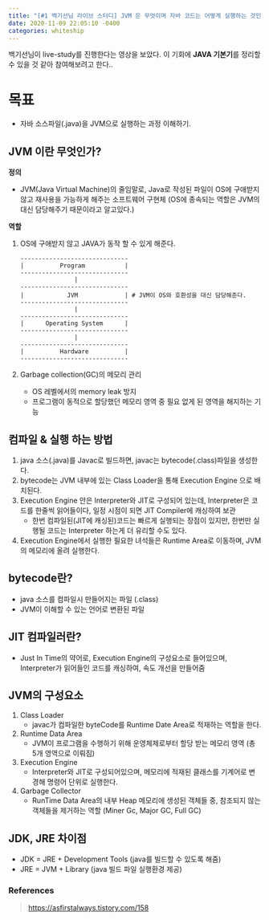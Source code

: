 ```yaml
---
title: "[#1 백기선님 라이브 스터디] JVM 은 무엇이며 자바 코드는 어떻게 실행하는 것인가?"
date: 2020-11-09 22:05:10 -0400
categories: whiteship
---
```


백기선님이 live-study를 진행한다는 영상을 보았다.
이 기회에 **JAVA 기본기**를 정리할 수 있을 것 같아 참여해보려고 한다.. 


# 목표
* 자바 소스파일(.java)을 JVM으로 실행하는 과정 이해하기.

## JVM 이란 무엇인가?

**정의**
- JVM(Java Virtual Machine)의 줄임말로, Java로 작성된 파일이 OS에 구애받지 않고 재사용을 가능하게 해주는 소프트웨어 구현체
  (OS에 종속되는 역할은 JVM의 대신 담당해주기 때문이라고 알고있다.)

**역할**
1. OS에 구애받지 않고 JAVA가 동작 할 수 있게 해준다.

    ```text 
    ------------------------------
    |          Program           |
    ------------------------------
                   |
    ------------------------------
    |            JVM             | # JVM이 OS와 호환성을 대신 담당해준다.
    ------------------------------
                   |
    ------------------------------
    |      Operating System      | 
    ------------------------------
                   |
    ------------------------------
    |          Hardware          |
    ------------------------------
    ```
   
2. Garbage collection(GC)의 메모리 관리
    - OS 레벨에서의 memory leak 방지
    - 프로그램이 동적으로 할당했던 메모리 영역 중 필요 없게 된 영역을 해지하는 기능
    
## 컴파일 & 실행 하는 방법
1. java 소스(.java)를 Javac로 빌드하면, javac는 bytecode(.class)파일을 생성한다.
2. bytecode는 JVM 내부에 있는 Class Loader을 통해 Execution Engine 으로 배치된다.
3. Execution Engine 안은 Interpreter와 JIT로 구성되어 있는데, Interpreter은 코드를 한줄씩 읽어들이다, 일정 시점이 되면 JIT Compiler에 캐싱하여 보관
    - 한번 컴파일된(JIT에 캐싱된)코드는 빠르게 실행되는 장점이 있지만, 한번만 실행될 코드는 Interpreter 하는게 더 유리할 수도 있다.
4. Execution Engine에서 실행한 필요한 녀석들은 Runtime Area로 이동하며, JVM의 메모리에 올려 실행한다.


## bytecode란?
- java 소스를 컴파일시 만들어지는 파일 (.class)
- JVM이 이해할 수 있는 언어로 변환된 파일

## JIT 컴파일러란?
- Just In Time의 약어로, Execution Engine의 구성요소로 들어있으며, Interpreter가 읽어들인 코드를 캐싱하여, 속도 개선을 만들어줌

## JVM의 구성요소
 1. Class Loader
    - javac가 컴파일한 byteCode를 Runtime Date Area로 적재하는 역할을 한다.
 2. Runtime Data Area
    - JVM이 프로그램을 수행하기 위해 운영체제로부터 할당 받는 메모리 영역 (총 5개 영역으로 이뤄짐)
 3. Execution Engine
    - Interpreter와 JIT로 구성되어있으며, 메모리에 적재된 클래스를 기계어로 변경해 명령어 단위로 실행한다.
 4. Garbage Collector
    - RunTime Data Area의 내부 Heap 메모리에 생성된 객체들 중, 참조되지 않는 객체들을 제거하는 역할 (Miner Gc, Major GC, Full GC)
 
 

## JDK, JRE 차이점
 - JDK = JRE + Development Tools (java를 빌드할 수 있도록 해줌)
 - JRE = JVM + Library (java 빌드 파일 실행환경 제공)


### References
> <https://asfirstalways.tistory.com/158>
>